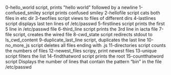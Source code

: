 0-hello_world script, prints "hello world" followed by a newline
1-confused_smiley script prints confused smiley
2-hellofile script cats both files in etc dir
3-twofiles script views to files of different dirs
4-lastlines script displays last ten lines of /etc/passwd
5-firstlines script prints the first 5 line in /etc/passwd file
6-third_line script prints the 3rd line in iacta file
7-file script, creates the wired file
8-cwd_state script redirects stdout to ls_cwd_content
9-duplicate_last_line script, duplicates the last line
10-no_more_js script deletes all files ending with .js
11-directories script counts the numbers of files
12-newest_files scripy, print newest files
13-unique script filters the list
14-findthatword script prints the root
15-countthatword script Displays the number of lines that contain the pattern “bin” in the file /etc/passwd

